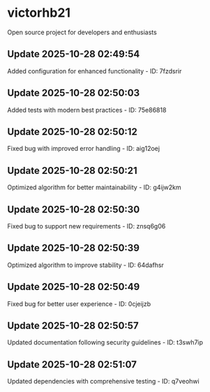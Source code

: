 # victorhb21
Open source project for developers and enthusiasts

## Update 2025-10-28 02:49:54
Added configuration for enhanced functionality - ID: 7fzdsrir


## Update 2025-10-28 02:50:03
Added tests with modern best practices - ID: 75e86818


## Update 2025-10-28 02:50:12
Fixed bug with improved error handling - ID: aig12oej


## Update 2025-10-28 02:50:21
Optimized algorithm for better maintainability - ID: g4ijw2km


## Update 2025-10-28 02:50:30
Fixed bug to support new requirements - ID: znsq6g06


## Update 2025-10-28 02:50:39
Optimized algorithm to improve stability - ID: 64dafhsr


## Update 2025-10-28 02:50:49
Fixed bug for better user experience - ID: 0cjeijzb


## Update 2025-10-28 02:50:57
Updated documentation following security guidelines - ID: t3swh7ip


## Update 2025-10-28 02:51:07
Updated dependencies with comprehensive testing - ID: q7veohwi

